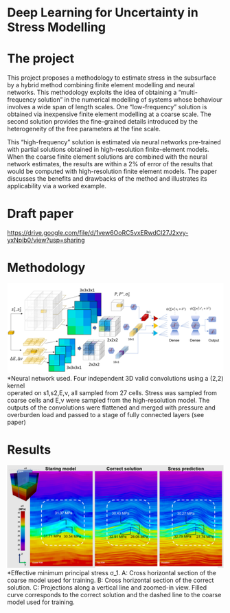 # Deep Learning for Uncertainty in Stress Modelling 

# The project 
This project proposes a methodology to estimate stress in the subsurface by a hybrid method 
combining finite element modelling and neural networks. This methodology exploits the idea 
of obtaining a “multi-frequency solution” in the numerical modelling of systems whose behaviour
 involves a wide span of length scales. One “low-frequency” solution is obtained via inexpensive 
 finite element modelling at a coarse scale. The second solution provides the fine-grained 
 details introduced by the heterogeneity of the free parameters at the fine scale. 
 
 This “high-frequency” solution is estimated via neural networks pre-trained with partial 
 solutions obtained in high-resolution finite-element models. When the coarse finite element 
 solutions are combined with the neural network estimates, the results are within  a 2% 
 of error of the results that would be computed with high-resolution finite element models.
 The  paper discusses the benefits and drawbacks of the method and illustrates its applicability 
 via a worked example.
 
 # Draft paper
 https://drive.google.com/file/d/1vew6OoRC5vxERwdCl27J2xvy-yxNpib0/view?usp=sharing
 
 # Methodology   
![](/network.PNG)
*Neural network used. Four independent 3D valid convolutions using a (2,2) kernel  
operated on s1,s2,E,ν, all sampled from 27 cells. Stress was sampled from coarse 
cells and E,ν were sampled from the high-resolution model. The outputs of the convolutions 
were flattened and merged with  pressure and overburden load and passed to a stage of  fully connected 
layers (see paper)

# Results  
 ![](/FrontPage2.png)
*Effective minimum principal stress σ_1. A: Cross horizontal section of the coarse model 
used for training. B: Cross horizontal section of the correct solution. 
C: Projections along a vertical line and zoomed-in view. Filled curve corresponds to 
the correct solution and the dashed line to the coarse model used for training. 

